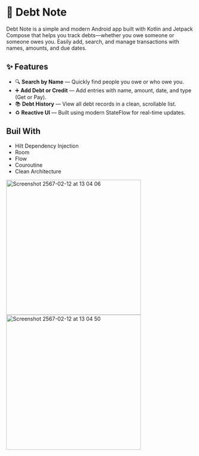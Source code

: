 # 📒 Debt Note

Debt Note is a simple and modern Android app built with Kotlin and Jetpack Compose that helps you track debts—whether you owe someone or someone owes you. Easily add, search, and manage transactions with names, amounts, and due dates.

## ✨ Features

- 🔍 **Search by Name** — Quickly find people you owe or who owe you.
- ➕ **Add Debt or Credit** — Add entries with name, amount, date, and type (Get or Pay).
- 📚 **Debt History** — View all debt records in a clean, scrollable list.
- ♻️ **Reactive UI** — Built using modern StateFlow for real-time updates.
## Buil With 
- Hilt Dependency Injection
- Room
- Flow
- Couroutine
- Clean Architecture
<img width="360" alt="Screenshot 2567-02-12 at 13 04 06" src="https://github.com/zfml/DebtNoteApp/assets/137433031/b17a4d00-c45c-460e-b81a-e0087cc0850c">
<img width="360" alt="Screenshot 2567-02-12 at 13 04 50" src="https://github.com/zfml/DebtNoteApp/assets/137433031/baa9c20e-7343-4a7f-b051-ec3bb27c77e6">

